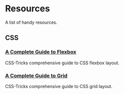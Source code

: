 # Resources
A list of handy resources.

## CSS
### [A Complete Guide to Flexbox](https://css-tricks.com/snippets/css/a-guide-to-flexbox/)
CSS-Tricks comprehensive guide to CSS flexbox layout.

### [A Complete Guide to Grid](https://css-tricks.com/snippets/css/complete-guide-grid/)
CSS-Tricks comprehensive guide to CSS grid layout.
